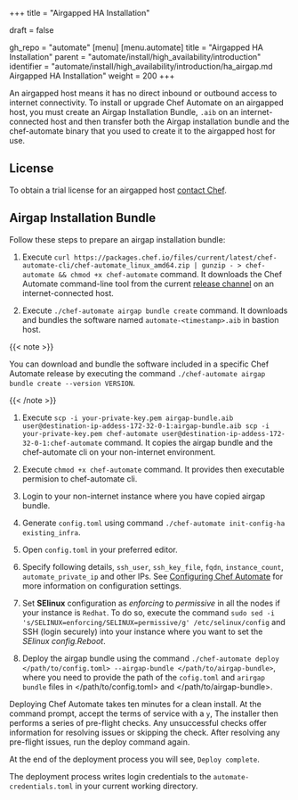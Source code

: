 +++
title = "Airgapped HA Installation"

draft = false

gh_repo = "automate"
[menu]
  [menu.automate]
    title = "Airgapped HA Installation"
    parent = "automate/install/high_availability/introduction"
    identifier = "automate/install/high_availability/introduction/ha_airgap.md Airgapped HA Installation"
    weight = 200
+++

An airgapped host means it has no direct inbound or outbound access to internet connectivity. To install or upgrade Chef Automate on an airgapped host, you must create an Airgap Installation Bundle, `.aib` on an internet-connected host and then transfer both the Airgap installation bundle and the chef-automate binary that you used to create it to the airgapped host for use.

## License

To obtain a trial license for an airgapped host [contact Chef](https://www.chef.io/contact-us).

## Airgap Installation Bundle

Follow these steps to prepare an airgap installation bundle:

1. Execute `curl https://packages.chef.io/files/current/latest/chef-automate-cli/chef-automate_linux_amd64.zip | gunzip - > chef-automate && chmod +x chef-automate` command. It downloads the Chef Automate command-line tool from the current [release channel](https://docs.chef.io/automate/install/#release-channels) on an internet-connected host.

1. Execute `./chef-automate airgap bundle create` command. It downloads and bundles the software named `automate-<timestamp>.aib` in bastion host.

{{< note >}}

You can download and bundle the software included in a specific Chef Automate release by executing the command `./chef-automate airgap bundle create --version VERSION`.

{{< /note >}}

1. Execute `scp -i your-private-key.pem airgap-bundle.aib user@destination-ip-addess-172-32-0-1:airgap-bundle.aib scp -i your-private-key.pem chef-automate user@destination-ip-addess-172-32-0-1:chef-automate` command. It copies the airgap bundle and the chef-automate cli on your non-internet environment.

1. Execute `chmod +x chef-automate` command. It provides then executable permision to chef-automate cli. 

1. Login to your non-internet instance where you have copied airgap bundle.

1. Generate `config.toml` using command `./chef-automate init-config-ha existing_infra`.

1. Open `config.toml` in your preferred editor.
 
1. Specify following details, `ssh_user`, `ssh_key_file`, `fqdn`, `instance_count`, `automate_private_ip` and other IPs. See [Configuring Chef Automate](https://docs.chef.io/automate/configuration/) for more information on configuration settings.

1. Set **SElinux** configuration as *enforcing* to *permissive* in all the nodes if your instance is `Redhat`. To do so, execute the command `sudo sed -i 's/SELINUX=enforcing/SELINUX=permissive/g' /etc/selinux/config` and SSH (login securely) into your instance where you want to set the *SElinux config.Reboot*.

1. Deploy the airgap bundle using the command `./chef-automate deploy </path/to/config.toml> --airgap-bundle </path/to/airgap-bundle>`, where you need to provide the path of the `cofig.toml` and `arirgap bundle` files in </path/to/config.toml> and </path/to/airgap-bundle>.

  Deploying Chef Automate takes ten minutes for a clean install. At the command prompt, accept the terms of service with a `y`, The installer then performs a series of pre-flight checks. Any unsuccessful checks offer information for resolving issues or skipping the check. After resolving any pre-flight issues, run the deploy command again.

  At the end of the deployment process you will see, `Deploy complete`.

The deployment process writes login credentials to the `automate-credentials.toml` in your current working directory.
